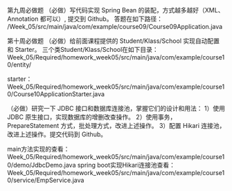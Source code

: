 第九周必做题
（必做）写代码实现 Spring Bean 的装配，方式越多越好（XML、Annotation 都可以）, 提交到 Github。
答题在如下路径：
/Week_05/src/main/java/com/example/course09/Course09Application.java

第十周必做题
（必做）给前面课程提供的 Student/Klass/School 实现自动配置和 Starter。
三个类Student/Klass/School在如下目录：
Week_05/Required/homework_week05/src/main/java/com/example/course10/entity/

starter：Week_05/Required/homework_week05/src/main/java/com/example/course10/Course10ApplicationStarter.java

（必做）研究一下 JDBC 接口和数据库连接池，掌握它们的设计和用法：
1）使用 JDBC 原生接口，实现数据库的增删改查操作。
2）使用事务，PrepareStatement 方式，批处理方式，改进上述操作。
3）配置 Hikari 连接池，改进上述操作。提交代码到 Github。

main方法实现的查看：Week_05/Required/homework_week05/src/main/java/com/example/course10/demo/JdbcDemo.java
spring boot实现Hikari连接池查看：Week_05/Required/homework_week05/src/main/java/com/example/course10/service/EmpService.java
